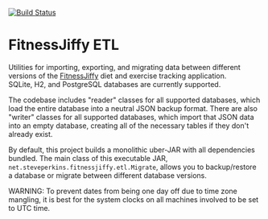 [![Build Status](https://drone.io/github.com/steve-perkins/fitnessjiffy-etl/status.png)](https://drone.io/github.com/steve-perkins/fitnessjiffy-etl/latest)

# FitnessJiffy ETL

Utilities for importing, exporting, and migrating data between different versions of the
[FitnessJiffy](https://github.com/steve-perkins/fitnessjiffy-spring) diet and exercise tracking application.  
SQLite, H2, and PostgreSQL databases are currently supported.

The codebase includes "reader" classes for all supported databases, which load the entire
database into a neutral JSON backup format.  There are also "writer" classes for all
supported databases, which import that JSON data into an empty database, creating all of
the necessary tables if they don't already exist.

By default, this project builds a monolithic uber-JAR with all dependencies bundled.  The main 
class of this executable JAR, `net.steveperkins.fitnessjiffy.etl.Migrate`, allows you to backup/restore 
a database or migrate between different database versions.

WARNING: To prevent dates from being one day off due to time zone mangling, it is best for the 
system clocks on all machines involved to be set to UTC time.
